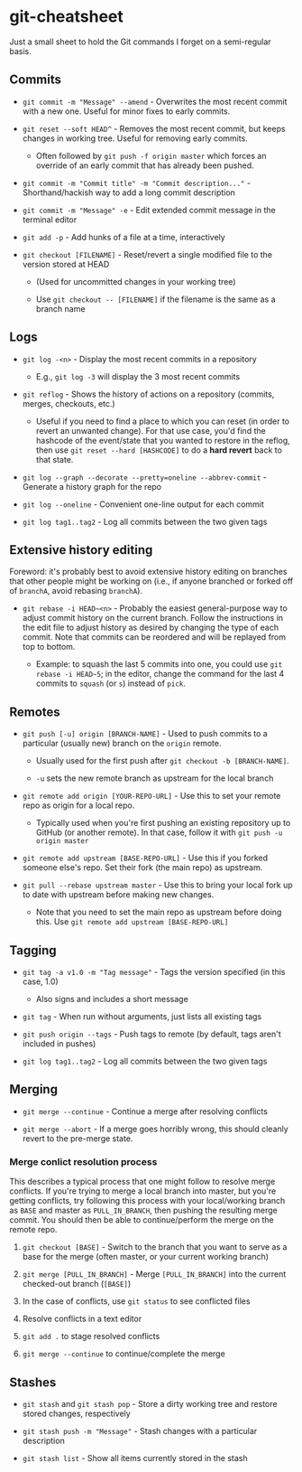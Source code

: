 # git-cheatsheet

Just a small sheet to hold the Git commands I forget on a semi-regular basis.

## Commits

- `git commit -m "Message" --amend` - Overwrites the most recent commit with a new one. Useful for minor fixes to early commits.

- `git reset --soft HEAD^` - Removes the most recent commit, but keeps changes in working tree. Useful for removing early commits.

    - Often followed by `git push -f origin master` which forces an override of an early commit that has already been pushed.

- `git commit -m "Commit title" -m "Commit description..."` - Shorthand/hackish way to add a long commit description

- `git commit -m "Message" -e` - Edit extended commit message in the terminal editor

- `git add -p` - Add hunks of a file at a time, interactively

- `git checkout [FILENAME]` - Reset/revert a single modified file to the version stored at HEAD

    - (Used for uncommitted changes in your working tree)

    - Use `git checkout -- [FILENAME]` if the filename is the same as a branch name

## Logs

- `git log -<n>` - Display the <n> most recent commits in a repository

    - E.g., `git log -3` will display the 3 most recent commits
    
- `git reflog` - Shows the history of actions on a repository (commits, merges, checkouts, etc.)

    - Useful if you need to find a place to which you can reset (in order to revert an unwanted change). For that use case, you'd find the hashcode of the event/state that you wanted to restore in the reflog, then use `git reset --hard [HASHCODE]` to do a **hard revert** back to that state.
    
- `git log --graph --decorate --pretty=oneline --abbrev-commit` - Generate a history graph for the repo

- `git log --oneline` - Convenient one-line output for each commit

- `git log tag1..tag2` - Log all commits between the two given tags

## Extensive history editing

Foreword: it's probably best to avoid extensive history editing on branches that other people might be working on (i.e., if anyone branched or forked off of `branchA`, avoid rebasing `branchA`).

- `git rebase -i HEAD~<n>` - Probably the easiest general-purpose way to adjust commit history on the current branch. Follow the instructions in the edit file to adjust history as desired by changing the type of each commit. Note that commits can be reordered and will be replayed from top to bottom.

    - Example: to squash the last 5 commits into one, you could use `git rebase -i HEAD~5`; in the editor, change the command for the last 4 commits to `squash` (or `s`) instead of `pick`.

## Remotes

- `git push [-u] origin [BRANCH-NAME]` - Used to push commits to a particular (usually new) branch on the `origin` remote.

    - Usually used for the first push after `git checkout -b [BRANCH-NAME]`.

    - `-u` sets the new remote branch as upstream for the local branch

- `git remote add origin [YOUR-REPO-URL]` - Use this to set your remote repo as origin for a local repo.

    - Typically used when you're first pushing an existing repository up to GitHub (or another remote). In that case, follow it with `git push -u origin master`

- `git remote add upstream [BASE-REPO-URL]` - Use this if you forked someone else's repo. Set their fork (the main repo) as upstream.

- `git pull --rebase upstream master` - Use this to bring your local fork up to date with upstream before making new changes.

    - Note that you need to set the main repo as upstream before doing this. Use `git remote add upstream [BASE-REPO-URL]`

## Tagging

- `git tag -a v1.0 -m "Tag message"` - Tags the version specified (in this case, 1.0)

    - Also signs and includes a short message

- `git tag` - When run without arguments, just lists all existing tags

- `git push origin --tags` - Push tags to remote (by default, tags aren't included in pushes)

- `git log tag1..tag2` - Log all commits between the two given tags

## Merging

- `git merge --continue` - Continue a merge after resolving conflicts

- `git merge --abort` - If a merge goes horribly wrong, this should cleanly revert to the pre-merge state.

### Merge conlict resolution process

This describes a typical process that one might follow to resolve merge conflicts.
If you're trying to merge a local branch into master, but you're getting conflicts, try following this process with your local/working branch as `BASE` and master as `PULL_IN_BRANCH`, then pushing the resulting merge commit.
You should then be able to continue/perform the merge on the remote repo.

1. `git checkout [BASE]` - Switch to the branch that you want to serve as a base for the merge (often master, or your current working branch)

2. `git merge [PULL_IN_BRANCH]` - Merge `[PULL_IN_BRANCH]` into the current checked-out branch (`[BASE]`)

3. In the case of conflicts, use `git status` to see conflicted files

4. Resolve conflicts in a text editor

5. `git add .` to stage resolved conflicts

6. `git merge --continue` to continue/complete the merge

## Stashes

- `git stash` and `git stash pop` - Store a dirty working tree and restore stored changes, respectively

- `git stash push -m "Message"` - Stash changes with a particular description

- `git stash list` - Show all items currently stored in the stash
